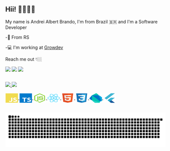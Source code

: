 ## Hii! 👋🏼🖖🏼

My name is Andrei Albert Brando, I'm from Brazil 🇧🇷 and I'm a Software Developer

-📍 From RS

-💻 I'm working at [Growdev](https://growdev.com.br/)

Reach me out 👇🏼

<a href = "mailto:albertbrando18@gmail.com"><img src="https://img.shields.io/badge/Gmail-D14836?style=for-the-badge&logo=gmail&logoColor=white" target="_blank"></a>
<a href = "mailto:albertbrando@hotmail.com"><img src="https://img.shields.io/badge/Microsoft_Outlook-0078D4?style=for-the-badge&logo=microsoft-outlook&logoColor=white" target="_blank"></a>
<a href="https://www.linkedin.com/in/andrei-brando-8a6722149" target="_blank"><img src="https://img.shields.io/badge/-LinkedIn-%230077B5?style=for-the-badge&logo=linkedin&logoColor=white" target="_blank"></a> 


##
<div>
  <a href="https://github.com/andrei-brando">
  <img height="180em" src="https://github-readme-stats.vercel.app/api?username=andrei-brando&show_icons=true&theme=cobalt&include_all_commits=true&count_private=true"/>
  <img height="180em" src="https://github-readme-stats.vercel.app/api/top-langs/?username=andrei-brando&layout=compact&langs_count=7&theme=cobalt"/>
</div>
  
<div style="display: inline_block"><br>
  <img align="center" alt="Andrei-Js" height="30" width="40" src="https://raw.githubusercontent.com/devicons/devicon/master/icons/javascript/javascript-plain.svg">
  <img align="center" alt="Andrei-Ts" height="30" width="40" src="https://raw.githubusercontent.com/devicons/devicon/master/icons/typescript/typescript-plain.svg">
  <img align="center" alt="Andrei-Node" height="30" width="40" src="https://raw.githubusercontent.com/devicons/devicon/master/icons/nodejs/nodejs-original.svg">
  <img align="center" alt="Andrei-React" height="30" width="40" src="https://raw.githubusercontent.com/devicons/devicon/master/icons/react/react-original.svg">
  <img align="center" alt="Andrei-HTML" height="30" width="40" src="https://raw.githubusercontent.com/devicons/devicon/master/icons/html5/html5-original.svg">
  <img align="center" alt="Andrei-CSS" height="30" width="40" src="https://raw.githubusercontent.com/devicons/devicon/master/icons/css3/css3-original.svg">
  <img align="center" alt="Andrei-Dart" height="30" width="40" src="https://raw.githubusercontent.com/devicons/devicon/master/icons/dart/dart-original.svg">
  <img align="center" alt="Andrei-Flutter" height="30" width="40" src="https://raw.githubusercontent.com/devicons/devicon/master/icons/flutter/flutter-original.svg">
</div>
  
##
  
  
  ![Snake animation](https://github.com/andrei-brando/andrei-brando/blob/output/github-contribution-grid-snake.svg)

